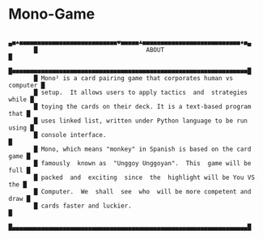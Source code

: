 # Mono-Game

           ▄■♠■■■■■■■■■■■■■■■■■■■■■■■■■■■♥■■■■■♣■■■■■■■■■■■■■■■■■■■■■■■■■■■♦■▄
           █                              ABOUT                              █
           █■■■■■■■■■■■■■■■■■■■■■■■■■■■■■■■■■■■■■■■■■■■■■■■■■■■■■■■■■■■■■■■■■█
           █ Mono² is a card pairing game that corporates human vs  computer █
           █ setup.  It allows users to apply tactics  and  strategies while █
           █ toying the cards on their deck. It is a text-based program that █
           █ uses linked list, written under Python language to be run using █
           █ console interface.                                              █
           █ Mono, which means "monkey" in Spanish is based on the card game █
           █ famously  known as  "Unggoy Unggoyan".  This  game will be full █
           █ packed  and  exciting  since  the  highlight will be You VS the █
           █ Computer.  We  shall  see  who  will be more competent and draw █
           █ cards faster and luckier.                                       █
           █▄▄▄▄▄▄▄▄▄▄▄▄▄▄▄▄▄▄▄▄▄▄▄▄▄▄▄▄▄▄▄▄▄▄▄▄▄▄▄▄▄▄▄▄▄▄▄▄▄▄▄▄▄▄▄▄▄▄▄▄▄▄▄▄▄█
